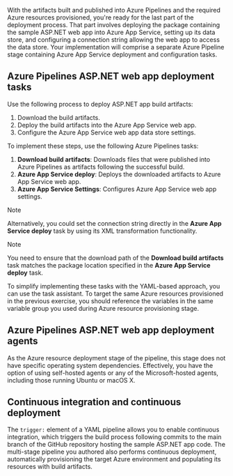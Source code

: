With the artifacts built and published into Azure Pipelines and the required Azure resources provisioned, you're ready for the last part of the deployment process. That part involves deploying the package containing the sample ASP.NET web app into Azure App Service, setting up its data store, and configuring a connection string allowing the web app to access the data store. Your implementation will comprise a separate Azure Pipeline stage containing Azure App Service deployment and configuration tasks.

## Azure Pipelines ASP.NET web app deployment tasks

Use the following process to deploy ASP.NET app build artifacts:

1. Download the build artifacts.
1. Deploy the build artifacts into the Azure App Service web app.
1. Configure the Azure App Service web app data store settings.

To implement these steps, use the following Azure Pipelines tasks:

1. **Download build artifacts**: Downloads files that were published into Azure Pipelines as artifacts following the successful build.
1. **Azure App Service deploy**: Deploys the downloaded artifacts to Azure App Service web app.
1. **Azure App Service Settings**: Configures Azure App Service web app settings.

> [!NOTE]
> Alternatively, you could set the connection string directly in the **Azure App Service deploy** task by using its XML transformation functionality.

> [!NOTE]
> You need to ensure that the download path of the **Download build artifacts** task matches the package location specified in the **Azure App Service deploy** task.

To simplify implementing these tasks with the YAML-based approach, you can use the task assistant. To target the same Azure resources provisioned in the previous exercise, you should reference the variables in the same variable group you used during Azure resource provisioning stage.

## Azure Pipelines ASP.NET web app deployment agents

As the Azure resource deployment stage of the pipeline, this stage does not have specific operating system dependencies. Effectively, you have the option of using self-hosted agents or any of the Microsoft-hosted agents, including those running Ubuntu or macOS X.

## Continuous integration and continuous deployment

The `trigger:` element of a YAML pipeline allows you to enable continuous integration, which triggers the build process following commits to the main branch of the GitHub repository hosting the sample ASP.NET app code. The multi-stage pipeline you authored also performs continuous deployment, automatically provisioning the target Azure environment and populating its resources with build artifacts.
